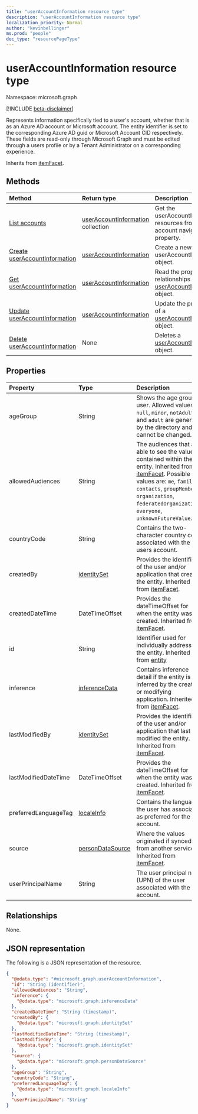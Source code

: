 ```yaml
---
title: "userAccountInformation resource type"
description: "userAccountInformation resource type"
localization_priority: Normal
author: "kevinbellinger"
ms.prod: "people"
doc_type: "resourcePageType"
---
```


# userAccountInformation resource type

Namespace: microsoft.graph

[!INCLUDE [beta-disclaimer](../../includes/beta-disclaimer.md)]

Represents information specifically tied to a user's account, whether that is as an Azure AD account or Microsoft account. The entity identifier is set to the corresponding Azure AD guid or Microsoft Account CID respectively. These fields are read-only through Microsoft Graph and must be edited through a users profile or by a Tenant Administrator on a corresponding experience.

Inherits from [itemFacet](itemfacet.md).

## Methods

|Method|Return type|Description|
|:---|:---|:---|
|[List accounts](../api/profile-list-accounts.md)|[userAccountInformation](../resources/useraccountinformation.md) collection|Get the userAccountInformation resources from the account navigation property.|
|[Create userAccountInformation](../api/profile-post-accounts.md)|[userAccountInformation](../resources/useraccountinformation.md)|Create a new userAccountInformation object.|
|[Get userAccountInformation](../api/useraccountinformation-get.md)|[userAccountInformation](../resources/useraccountinformation.md)|Read the properties and relationships of a [userAccountInformation](../resources/useraccountinformation.md) object.|
|[Update userAccountInformation](../api/useraccountinformation-update.md)|[userAccountInformation](../resources/useraccountinformation.md)|Update the properties of a [userAccountInformation](../resources/useraccountinformation.md) object.|
|[Delete userAccountInformation](../api/useraccountinformation-delete.md)|None|Deletes a [userAccountInformation](../resources/useraccountinformation.md) object.|

## Properties

|Property|Type|Description|
|:---|:---|:---|
|ageGroup|String|Shows the age group of user. Allowed values `null`, `minor`, `notAdult` and `adult` are generated by the directory and cannot be changed.|
|allowedAudiences|String|The audiences that are able to see the values contained within the entity. Inherited from [itemFacet](../resources/itemfacet.md). Possible values are: `me`, `family`, `contacts`, `groupMembers`, `organization`, `federatedOrganizations`, `everyone`, `unknownFutureValue`.|
|countryCode|String|Contains the two-character country code associated with the users account.  |
|createdBy|[identitySet](../resources/identityset.md)|Provides the identifier of the user and/or application that created the entity. Inherited from [itemFacet](../resources/itemfacet.md).|
|createdDateTime|DateTimeOffset|Provides the dateTimeOffset for when the entity was created. Inherited from [itemFacet](../resources/itemfacet.md).|
|id|String|Identifier used for individually addressing the entity. Inherited from [entity](../resources/entity.md)|
|inference|[inferenceData](../resources/inferencedata.md)|Contains inference detail if the entity is inferred by the creating or modifying application. Inherited from [itemFacet](../resources/itemfacet.md).|
|lastModifiedBy|[identitySet](../resources/identityset.md)|Provides the identifier of the user and/or application that last modified the entity. Inherited from [itemFacet](../resources/itemfacet.md).|
|lastModifiedDateTime|DateTimeOffset|Provides the dateTimeOffset for when the entity was created. Inherited from [itemFacet](../resources/itemfacet.md).|
|preferredLanguageTag|[localeInfo](../resources/localeinfo.md)|Contains the language the user has associated as preferred for the account.   |
|source|[personDataSource](../resources/persondatasource.md)|Where the values originated if synced from another service. Inherited from [itemFacet](../resources/itemfacet.md).|
|userPrincipalName|String|The user principal name (UPN) of the user associated with the account.   |

## Relationships
None.

## JSON representation
The following is a JSON representation of the resource.
<!-- {
  "blockType": "resource",
  "keyProperty": "id",
  "@odata.type": "microsoft.graph.userAccountInformation",
  "baseType": "microsoft.graph.itemFacet",
  "openType": false
}
-->
``` json
{
  "@odata.type": "#microsoft.graph.userAccountInformation",
  "id": "String (identifier)",
  "allowedAudiences": "String",
  "inference": {
    "@odata.type": "microsoft.graph.inferenceData"
  },
  "createdDateTime": "String (timestamp)",
  "createdBy": {
    "@odata.type": "microsoft.graph.identitySet"
  },
  "lastModifiedDateTime": "String (timestamp)",
  "lastModifiedBy": {
    "@odata.type": "microsoft.graph.identitySet"
  },
  "source": {
    "@odata.type": "microsoft.graph.personDataSource"
  },
  "ageGroup": "String",
  "countryCode": "String",
  "preferredLanguageTag": {
    "@odata.type": "microsoft.graph.localeInfo"
  },
  "userPrincipalName": "String"
}
```
